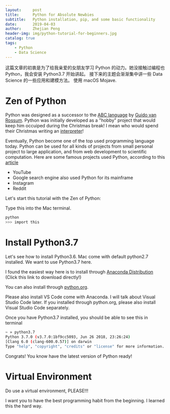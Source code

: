 ```yaml
---
layout:     post
title:      Python for Absolute Newbies
subtitle:   Python installation, pip, and some basic functionality
date:       2019-04-03
author:     Zhejian Peng
header-img: img/python-tutorial-for-beginners.jpg
catalog: true
tags:
    - Python
    - Data Science
---
```

这篇文章的初衷是为了给我亲爱的女朋友学习 Python 的动力。她没接触过编程也 Python，我会安装 Python3.7 开始讲起。
接下来的主题会渐渐集中讲一些 Data Science 的一些应用和建模方法。
使用 macOS Mojave.

# Zen of Python

Python was designed as a successor to the [ABC language](https://en.wikipedia.org/wiki/ABC_(programming_language)) by
[Guido van Rossum](https://en.wikipedia.org/wiki/Guido_van_Rossum). 
Python was initially developed as a "hobby" project that would keep him occuiped during the Christmas break! I mean who would spend their Christmas writing an [interpreter](https://en.wikipedia.org/wiki/Interpreter_(computing))!

Eventually, Python become one of the top used programming language today. Python can be used for all kinds of projects from small personal project to large application, and from web development to scientific computation. Here are some famous projects used Python, according to this [article](https://www.hartmannsoftware.com/Blog/Articles_from_Software_Fans/Most-Famous-Software-Programs-Written-in-Python)

- YouTube
- Google search engine also used Python for its mainframe
- Instagram
- Reddit

Let's start this tutorial with the Zen of Python:

Type this into the Mac terminal.

```bash
python
>>> import this
```

# Install Python3.7

Let's see how to install Python3.6. Mac come with default python2.7 installed. We want to use Python3.7 here.

I found the easiest way here is to install through [Anaconda Distribution](https://repo.anaconda.com/archive/Anaconda3-2018.12-MacOSX-x86_64.pkg) (Click this link to download directly!)

You can also install through [python.org](https://www.python.org/). 

Please also install VS Code come with Anaconda. I will talk about Visual Studio Code later.
If you installed through python.org, please also install Visual Studio Code separately.

Once you have Python3.7 installed, you should be able to see this in terminal
```bash
~ » python3.7
Python 3.7.0 (v3.7.0:1bf9cc5093, Jun 26 2018, 23:26:24)
[Clang 6.0 (clang-600.0.57)] on darwin
Type "help", "copyright", "credits" or "license" for more information.
```

Congrats! You know have the latest version of Python ready!

# Virtual Environment

Do use a virtual environment, PLEASE!!!

I want you to have the best programming habit from the beginning. I learned this the hard way.

